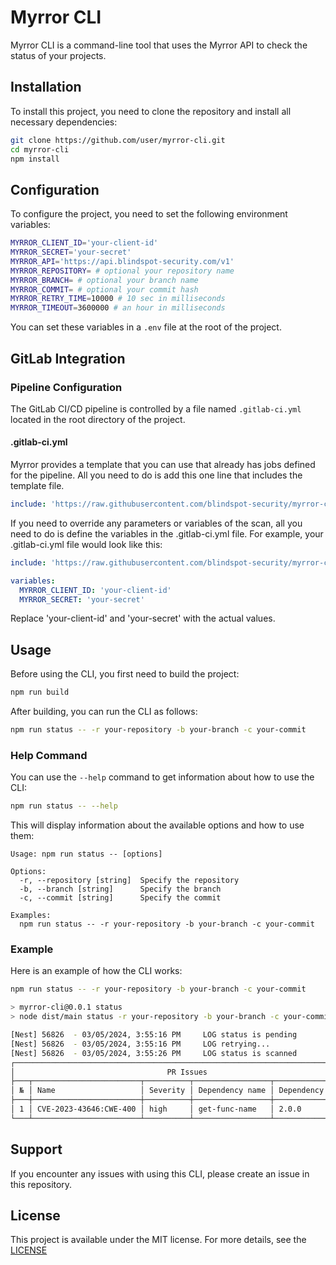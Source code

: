 # Myrror CLI

Myrror CLI is a command-line tool that uses the Myrror API to check the status of your projects.

## Installation

To install this project, you need to clone the repository and install all necessary dependencies:

```bash
git clone https://github.com/user/myrror-cli.git
cd myrror-cli
npm install
```

## Configuration

To configure the project, you need to set the following environment variables:

```bash
MYRROR_CLIENT_ID='your-client-id'
MYRROR_SECRET='your-secret'
MYRROR_API='https://api.blindspot-security.com/v1'
MYRROR_REPOSITORY= # optional your repository name
MYRROR_BRANCH= # optional your branch name
MYRROR_COMMIT= # optional your commit hash
MYRROR_RETRY_TIME=10000 # 10 sec in milliseconds
MYRROR_TIMEOUT=3600000 # an hour in milliseconds
```

You can set these variables in a `.env` file at the root of the project.

## GitLab Integration

### Pipeline Configuration

The GitLab CI/CD pipeline is controlled by a file named `.gitlab-ci.yml` located in the root directory of the project.

#### .gitlab-ci.yml

Myrror provides a template that you can use that already has jobs defined for the pipeline. All you need to do is add this one line that includes the template file.

```yaml
include: 'https://raw.githubusercontent.com/blindspot-security/myrror-cli/main/templates/gitlab/myrror-cli.gitlab-ci.yml'
```

If you need to override any parameters or variables of the scan, all you need to do is define the variables in the .gitlab-ci.yml file. For example, your .gitlab-ci.yml file would look like this:

```yaml
include: 'https://raw.githubusercontent.com/blindspot-security/myrror-cli/main/templates/gitlab/myrror-cli.gitlab-ci.yml'

variables:
  MYRROR_CLIENT_ID: 'your-client-id'
  MYRROR_SECRET: 'your-secret'
```
Replace 'your-client-id' and 'your-secret' with the actual values.

## Usage

Before using the CLI, you first need to build the project:

```bash
npm run build
```

After building, you can run the CLI as follows:

```bash
npm run status -- -r your-repository -b your-branch -c your-commit
```

### Help Command

You can use the `--help` command to get information about how to use the CLI:

```bash
npm run status -- --help
```

This will display information about the available options and how to use them:

```
Usage: npm run status -- [options]

Options:
  -r, --repository [string]  Specify the repository
  -b, --branch [string]      Specify the branch
  -c, --commit [string]      Specify the commit

Examples:
  npm run status -- -r your-repository -b your-branch -c your-commit
```

### Example

Here is an example of how the CLI works:

```bash
npm run status -- -r your-repository -b your-branch -c your-commit

> myrror-cli@0.0.1 status
> node dist/main status -r your-repository -b your-branch -c your-commit

[Nest] 56826  - 03/05/2024, 3:55:16 PM     LOG status is pending
[Nest] 56826  - 03/05/2024, 3:55:16 PM     LOG retrying...
[Nest] 56826  - 03/05/2024, 3:55:26 PM     LOG status is scanned
┌──────────────────────────────────────────────────────────────────────────────┐
│                                  PR Issues                                   │
├───┬────────────────────────┬──────────┬─────────────────┬────────────────────┤
│ № │ Name                   │ Severity │ Dependency name │ Dependency version │
├───┼────────────────────────┼──────────┼─────────────────┼────────────────────┤
│ 1 │ CVE-2023-43646:CWE-400 │ high     │ get-func-name   │ 2.0.0              │
└───┴────────────────────────┴──────────┴─────────────────┴────────────────────┘
```

## Support

If you encounter any issues with using this CLI, please create an issue in this repository.

## License

This project is available under the MIT license. For more details, see the [LICENSE](LICENSE)

